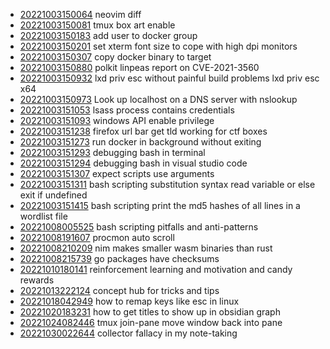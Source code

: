 - [20221003150064](/zet/20221003150064/README.md) neovim diff
- [20221003150081](/zet/20221003150081/README.md) tmux box art enable
- [20221003150183](/zet/20221003150183/README.md) add user to docker group
- [20221003150201](/zet/20221003150201/README.md) set xterm font size to cope with high dpi monitors
- [20221003150307](/zet/20221003150307/README.md) copy docker binary to target
- [20221003150880](/zet/20221003150880/README.md) polkit linpeas report on CVE-2021-3560
- [20221003150932](/zet/20221003150932/README.md) lxd priv esc without painful build problems lxd priv esc x64
- [20221003150973](/zet/20221003150973/README.md) Look up localhost on a DNS server with nslookup
- [20221003151053](/zet/20221003151053/README.md) lsass process contains credentials
- [20221003151093](/zet/20221003151093/README.md) windows API enable privilege
- [20221003151238](/zet/20221003151238/README.md) firefox url bar get tld working for ctf boxes
- [20221003151273](/zet/20221003151273/README.md) run docker in background without exiting
- [20221003151293](/zet/20221003151293/README.md) debugging bash in terminal
- [20221003151294](/zet/20221003151294/README.md) debugging bash in visual studio code
- [20221003151307](/zet/20221003151307/README.md) expect scripts use arguments
- [20221003151311](/zet/20221003151311/README.md) bash scripting substitution syntax read variable or else exit if undefined
- [20221003151415](/zet/20221003151415/README.md) bash scripting print the md5 hashes of all lines in a wordlist file
- [20221008005525](/zet/20221008005525/README.md) bash scripting pitfalls and anti-patterns
- [20221008191607](/zet/20221008191607/README.md) procmon auto scroll
- [20221008210209](/zet/20221008210209/README.md) nim makes smaller wasm binaries than rust
- [20221008215739](/zet/20221008215739/README.md) go packages have checksums
- [20221010180141](/zet/20221010180141/README.md) reinforcement learning and motivation and candy rewards
- [20221013222124](/zet/20221013222124/README.md) concept hub for tricks and tips
- [20221018042949](/zet/20221018042949/README.md) how to remap keys like esc in linux
- [20221020183231](/zet/20221020183231/README.md) how to get titles to show up in obsidian graph
- [20221024082446](/zet/20221024082446/README.md) tmux join-pane move window back into pane
- [20221030022644](/zet/20221030022644/README.md) collector fallacy in my note-taking
